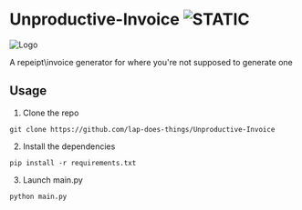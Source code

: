
# Unproductive-Invoice ![STATIC](https://img.shields.io/badge/DoesItWork-yea_i_guess-blue)
![Logo](https://i.imgur.com/3fCqmq2.png)

A repeipt\invoice generator for where you're not supposed to generate one


## Usage

1. Clone the repo
```
git clone https://github.com/lap-does-things/Unproductive-Invoice
```

2. Install the dependencies
```
pip install -r requirements.txt
```


3. Launch main.py
```
python main.py
```

